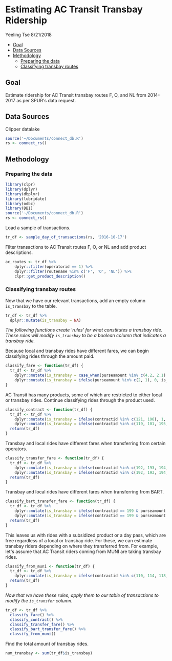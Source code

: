 Estimating AC Transit Transbay Ridership
================
Yeeling Tse
8/21/2018

-   [Goal](#goal)
-   [Data Sources](#data-sources)
-   [Methodology](#methodology)
    -   [Preparing the data](#preparing-the-data)
    -   [Classifying transbay routes](#classifying-transbay-routes)

Goal
----

Estimate ridership for AC Transit transbay routes F, O, and NL from 2014-2017 as per SPUR's data request.

Data Sources
------------

Clipper datalake

``` r
source('~/Documents/connect_db.R')  
rs <- connect_rs()
```

Methodology
-----------

### Preparing the data

``` r
library(clpr)   
library(dplyr)  
library(dbplyr)
library(lubridate)  
library(odbc)
library(DBI)
source('~/Documents/connect_db.R')  
rs <- connect_rs()  
```

Load a sample of transactions.

``` r
tr_df <- sample_day_of_transactions(rs, '2016-10-17')   
```

Filter transactions to AC Transit routes F, O, or NL and add product descriptions.

``` r
ac_routes <- tr_df %>%
    dplyr::filter(operatorid == 1) %>%
    dplyr::filter(routename %in% c('F', 'O', 'NL')) %>%
    clpr::get_product_description()
```

### Classifying transbay routes

Now that we have our relevant transactions, add an empty column `is_transbay` to the table.

``` r
tr_df <- tr_df %>%
  dplyr::mutate(is_transbay = NA)
```

*The following functions create 'rules' for what constitutes a transbay ride. These rules will modify `is_transbay` to be a boolean column that indicates a transbay ride.*

Because local and transbay rides have different fares, we can begin classifying rides through the amount paid.

``` r
classify_fare <- function(tr_df) {
  tr_df <- tr_df %>% 
    dplyr::mutate(is_transbay = case_when(purseamount %in% c(4.2, 2.1) & contractid == 0 ~ 1)) %>%
    dplyr::mutate(is_transbay = ifelse(purseamount %in% c(2, 1), 0, is_transbay))
}
```

AC Transit has many products, some of which are restricted to either local or transbay rides. Continue classifying rides through the product used.

``` r
classify_contract <- function(tr_df) {
  tr_df <- tr_df %>%
    dplyr::mutate(is_transbay = ifelse(contractid %in% c(121, 196), 1, is_transbay)) %>%
    dplyr::mutate(is_transbay = ifelse(contractid %in% c(119, 101, 195, 120), 0, is_transbay))
  return(tr_df)
}
```

Transbay and local rides have different fares when transferring from certain operators.

``` r
classify_transfer_fare <- function(tr_df) {
  tr_df <- tr_df %>%
    dplyr::mutate(is_transbay = ifelse(contractid %in% c(192, 193, 194, 197, 198) & purseamount %in% c(2.1, 1.05), 1, is_transbay)) %>%
    dplyr::mutate(is_transbay = ifelse(contractid %in% c(192, 193, 194, 197, 198) & purseamount == 0, 0, is_transbay))      
  return(tr_df)
}     
```

Transbay and local rides have different fares when transferring from BART.

``` r
classify_bart_transfer_fare <- function(tr_df) {
  tr_df <- tr_df %>%
    dplyr::mutate(is_transbay = ifelse(contractid == 199 & purseamount %in% c(2.7, 1.6), 1, is_transbay)) %>%
    dplyr::mutate(is_transbay = ifelse(contractid == 199 & purseamount %in% c(1.5, 0.5), 0, is_transbay))      
  return(tr_df)
}
```

This leaves us with rides with a subsidized product or a day pass, which are free regardless of a local or transbay ride. For these, we can estimate transbay riders depending on where they transferred from. For example, let's assume that AC Transit riders coming from MUNI are taking transbay rides.

``` r
classify_from_muni <- function(tr_df) {
  tr_df <- tr_df %>%
    dplyr::mutate(is_transbay = ifelse(contractid %in% c(110, 114, 118, 170) & transferoperator == 18, 1, is_transbay))
  return(tr_df)
}
```

*Now that we have these rules, apply them to our table of transactions to modify the `is_transfer` column.*

``` r
tr_df <- tr_df %>%
  classify_fare() %>%
  classify_contract() %>%
  classify_transfer_fare() %>%
  classify_bart_transfer_fare() %>%
  classify_from_muni()
```

Find the total amount of transbay rides.

``` r
num_transbay <- sum(tr_df$is_transbay)
```
